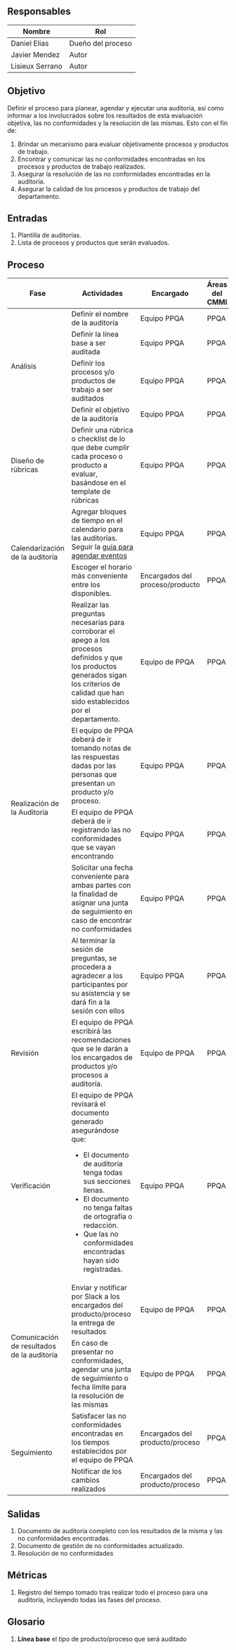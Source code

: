 ## Responsables

Nombre     | Rol
-----------|------------------
Daniel Elias| Dueño del proceso
Javier Mendez| Autor
Lisieux Serrano| Autor

## Objetivo
Definir el proceso para planear, agendar y ejecutar una auditoría, así como informar a los involucrados sobre los resultados de esta evaluación objetiva, las no conformidades y la resolución de las mismas. Esto con el fin de:

1. Brindar un mecanismo para evaluar objetivamente procesos y productos de trabajo.
2. Encontrar y comunicar las no conformidades encontradas en los procesos y productos de trabajo realizados.
3. Asegurar la resolución de las no conformidades encontradas en la auditoría.
4. Asegurar la calidad de los procesos y productos de trabajo del departamento.

## Entradas
1. Plantilla de auditorías.
2. Lista de procesos y productos que serán evaluados.

## Proceso

<table>
  <thead>
    <tr>
      <th>Fase</th>
      <th>Actividades</th>
      <th>Encargado</th>
      <th>Áreas del CMMI</th>
    </tr>
  </thead>
  <tbody>
    <tr>
      <td rowspan="4">Análisis</td>
      <td>Definir el nombre de la auditoría</td>
      <td>Equipo PPQA</td>
      <td>PPQA</td>
    </tr>
    <tr>
      <td>Definir la línea base a ser auditada</td>
      <td>Equipo PPQA</td>
      <td>PPQA</td>
    </tr>
    <tr>
      <td>Definir los procesos y/o productos de trabajo a ser auditados</td>
      <td>Equipo PPQA</td>
      <td>PPQA</td>
    </tr>
    <tr>
      <td>Definir el objetivo de la auditoría</td>
      <td>Equipo PPQA</td>
      <td>PPQA</td>
    </tr>
    <tr>
    <tr>
      <td rowspan="1">Diseño de rúbricas</td>
      <td>Definir una rúbrica o checklist de lo que debe cumplir cada proceso o producto a evaluar, basándose en el template de rúbricas</td>
      <td>Equipo PPQA</td>
      <td>PPQA</td>
    </tr>
    <tr>
      <td rowspan="2">Calendarización de la auditoría</td>
      <td>Agregar bloques de tiempo en el calendario para las auditorías. Seguir la <a href="https://github.com/novaDepto/Nova/blob/master/Gu%C3%ADa-para-agendar-eventos.md">guía para agendar eventos</a></td>
      <td>Equipo PPQA</td>
      <td>PPQA</td>
    </tr>
    <tr>
    <td>Escoger el horario más conveniente entre los disponibles. </a></td>
      <td>Encargados del proceso/producto</td>
      <td>PPQA</td>
    <tr>
      <td rowspan="5">Realización de la Auditoría</td>
      <td> Realizar las preguntas necesarias para corroborar el apego a los procesos definidos y que los productos generados sigan los criterios de calidad que han sido establecidos por el departamento.</td>
      <td>Equipo de PPQA</td>
      <td>PPQA</td>
    </tr>
    <tr>
      <td>El equipo de PPQA deberá de ir tomando notas de las respuestas dadas por las personas que presentan un producto y/o proceso.</td>
      <td>Equipo PPQA</td>
      <td>PPQA</td>
    </tr>
    <tr>
      <td>El equipo de PPQA deberá de ir registrando las no conformidades que se vayan encontrando</td>
      <td>Equipo PPQA</td>
      <td>PPQA</td>
    </tr>
    <tr>
      <td>Solicitar una fecha conveniente para ambas partes con la finalidad de asignar una junta de seguimiento en caso de encontrar no conformidades</td>
      <td>Equipo PPQA</td>
      <td>PPQA</td>
    </tr>
    <tr>
      <td>Al terminar la sesión de preguntas, se procedera a agradecer a los participantes por su asistencia y se dará fin a la sesión con ellos</td>
      <td>Equipo PPQA</td>
      <td>PPQA</td>
    </tr>
    <tr>
      <td>Revisión</td>
      <td>
        El equipo de PPQA escribirá las recomendaciones que se le darán a los encargados de productos y/o procesos a auditoría.
      </td>
      <td>Equipo de PPQA</td>
      <td>PPQA</td>
    </tr>
    <tr>
      <td>Verificación</td>
      <td>El equipo de PPQA revisará el documento generado asegurándose que:
      <ul>
        <li>El documento de auditoría tenga todas sus secciones llenas.</li>
        <li>El documento no tenga faltas de ortografía o redacción.</li>
        <li>Que las no conformidades encontradas hayan sido registradas.</li>
      </ul></td>
      <td>Equipo PPQA</td>
      <td>PPQA</td>
    </tr>
    <tr>
      <td rowspan="2">Comunicación de resultados de la auditoría</td>
      <td>Enviar y notificar por Slack a los encargados del producto/proceso la entrega de resultados</td>
      <td>Equipo de PPQA</td>
      <td>PPQA</td>
    </tr>
    <td>En caso de presentar no conformidades, agendar una junta de seguimiento o fecha límite para la resolución de las mismas</td>
      <td>Equipo de PPQA</td>
      <td>PPQA</td>
    </tr>
    <tr>
      <td rowspan="2">Seguimiento</td>
      <td>Satisfacer las no conformidades encontradas en los tiempos establecidos por el equipo de PPQA</td>
      <td>Encargados del producto/proceso</td>
      <td>PPQA</td>
    </tr>
    <tr>
      <td>Notificar de los cambios realizados</td>
      <td>Encargados del producto/proceso</td>
      <td>PPQA</td>
    </tr>
  </tbody>
</table>

## Salidas
1. Documento de auditoría completo con los resultados de la misma y las no conformidades encontradas.
2. Documento de gestión de no conformidades actualizado.
3. Resolución de no conformidades

## Métricas
1. Registro del tiempo tomado tras realizar todo el proceso para una auditoría, incluyendo todas las fases del proceso.

## Glosario
1. __Línea base__ el tipo de producto/proceso que será auditado
